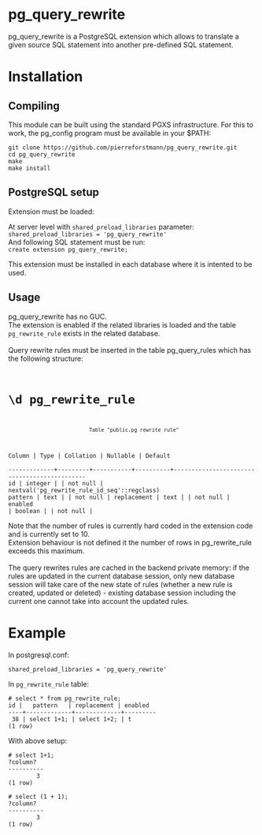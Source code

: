 # pg_query_rewrite
pg_query_rewrite is a PostgreSQL extension which allows to translate a given source SQL statement into another pre-defined SQL statement.


# Installation
## Compiling

This module can be built using the standard PGXS infrastructure. For this to work, the pg_config program must be available in your $PATH:
  
`git clone https://github.com/pierreforstmann/pg_query_rewrite.git` <br>
`cd pg_query_rewrite` <br>
`make` <br>
`make install` <br>

## PostgreSQL setup

Extension must be loaded:

At server level with `shared_preload_libraries` parameter: <br> 
`shared_preload_libraries = 'pg_query_rewrite'` <br>
And following SQL statement must be run: <br>
`create extension pg_query_rewrite;`

This extension must be installed in each database where it is intented to be used. <br>

## Usage
pg_query_rewrite has no GUC.<br>
The extension is enabled if the related libraries is loaded and the table `pg_rewrite_rule` exists in the related database.<br>
<br>
Query rewrite rules must be inserted in the table pg_query_rules which has the following structure: <br>
<code>
# \d pg_rewrite_rule 
                               Table "public.pg_rewrite_rule" 
   Column    |  Type   | Collation | Nullable |                   Default                   
-------------+---------+-----------+----------+---------------------------------------------
id          | integer |           | not null | nextval('pg_rewrite_rule_id_seq'::regclass) 
pattern     | text    |           | not null | 
replacement | text    |           | not null | 
enabled     | boolean |           | not null | 
</code>

Note that the number of rules is currently hard coded in the extension code and is currently set to 10. <br>
Extension behaviour is not defined it the number of rows in pg_rewrite_rule exceeds this maximum. <br>
<br>
The query rewrites rules are cached in the backend private memory: if the rules are updated in the current database session,
only new database session will take care of the new state of rules (whether a new rule is created, updated
or deleted) - existing database session including the current one cannot take into account the updated rules.<br>

# Example

In postgresql.conf:

`shared_preload_libraries = 'pg_query_rewrite'` <br>

In `pg_rewrite_rule` table:

`# select * from pg_rewrite_rule;` <br>
` id |   pattern   | replacement | enabled ` <br>
`----+-------------+-------------+---------` <br>
` 38 | select 1+1; | select 1+2; | t`        <br>
`(1 row)`

With above setup:

`# select 1+1;` <br>
` ?column? ` <br>
`----------` <br>
`        3`  <br>
`(1 row)`    <br>

`# select (1 + 1);` <br>
` ?column? ` <br>
`----------` <br>
`        3`  <br>
`(1 row)`    <br>

